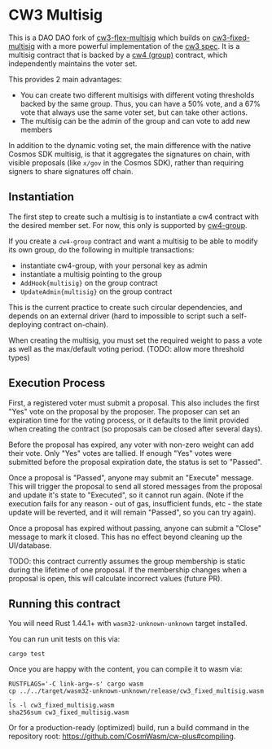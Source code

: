 # CW3 Multisig

This is a DAO DAO fork of [cw3-flex-multisig](https://github.com/CosmWasm/cw-plus/tree/main/contracts/cw3-flex-multisig) which builds on [cw3-fixed-multisig](https://github.com/CosmWasm/cw-plus/tree/main/contracts/cw3-fixed-multisig) with a more powerful implementation of the [cw3 spec](https://github.com/CosmWasm/cw-plus/tree/main/packages/cw3). It is a multisig contract that is backed by a [cw4 (group)](https://github.com/CosmWasm/cw-plus/tree/main/packages/cw4) contract, which independently maintains the voter set.

This provides 2 main advantages:

* You can create two different multisigs with different voting thresholds
  backed by the same group. Thus, you can have a 50% vote, and a 67% vote
  that always use the same voter set, but can take other actions.
* The multisig can be the admin of the group and can vote to add new members

In addition to the dynamic voting set, the main difference with the native Cosmos SDK multisig, is that it aggregates the signatures on chain, with visible proposals (like `x/gov` in the Cosmos SDK), rather than requiring signers to share signatures off chain.

## Instantiation

The first step to create such a multisig is to instantiate a cw4 contract
with the desired member set. For now, this only is supported by
[cw4-group](https://github.com/CosmWasm/cw-plus/tree/main/contracts/cw4-group).

If you create a `cw4-group` contract and want a multisig to be able
to modify its own group, do the following in multiple transactions:

  * instantiate cw4-group, with your personal key as admin
  * instantiate a multisig pointing to the group
  * `AddHook{multisig}` on the group contract
  * `UpdateAdmin{multisig}` on the group contract

This is the current practice to create such circular dependencies, and depends on an external driver (hard to impossible to script such a self-deploying contract on-chain).

When creating the multisig, you must set the required weight to pass a vote as well as the max/default voting period. (TODO: allow more threshold types)

## Execution Process

First, a registered voter must submit a proposal. This also includes the first "Yes" vote on the proposal by the proposer. The proposer can set an expiration time for the voting process, or it defaults to the limit provided when creating the contract (so proposals can be closed after several days).

Before the proposal has expired, any voter with non-zero weight can add their vote. Only "Yes" votes are tallied. If enough "Yes" votes were submitted before the proposal expiration date, the status is set to "Passed".

Once a proposal is "Passed", anyone may submit an "Execute" message. This will trigger the proposal to send all stored messages from the proposal and update it's state to "Executed", so it cannot run again. (Note if the execution fails for any reason - out of gas, insufficient funds, etc - the state update will be reverted, and it will remain "Passed", so you can try again).

Once a proposal has expired without passing, anyone can submit a "Close" message to mark it closed. This has no effect beyond cleaning up the UI/database.

TODO: this contract currently assumes the group membership is static during the lifetime of one proposal. If the membership changes when a proposal is open, this will calculate incorrect values (future PR).

## Running this contract

You will need Rust 1.44.1+ with `wasm32-unknown-unknown` target installed.

You can run unit tests on this via:

`cargo test`

Once you are happy with the content, you can compile it to wasm via:

```
RUSTFLAGS='-C link-arg=-s' cargo wasm
cp ../../target/wasm32-unknown-unknown/release/cw3_fixed_multisig.wasm .
ls -l cw3_fixed_multisig.wasm
sha256sum cw3_fixed_multisig.wasm
```

Or for a production-ready (optimized) build, run a build command in
the repository root: https://github.com/CosmWasm/cw-plus#compiling.

